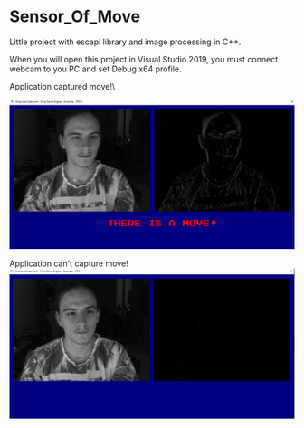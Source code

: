 # Sensor_Of_Move
Little project with escapi library and image processing in C++.

When you will open this project in Visual Studio 2019, you must connect webcam to you PC and set Debug x64 profile.

Application captured move!\

![Optional Text](images/moving.png)

Application can't capture move!\
![Optional Text](images/no_move.png)
